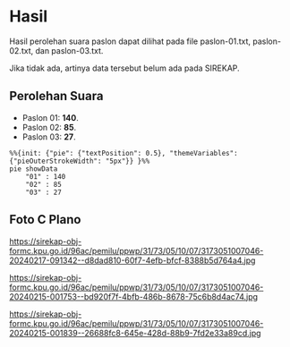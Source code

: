 # Hasil

Hasil perolehan suara paslon dapat dilihat pada file paslon-01.txt, paslon-02.txt, dan paslon-03.txt.

Jika tidak ada, artinya data tersebut belum ada pada SIREKAP.

## Perolehan Suara

 * Paslon 01: **140**.
 * Paslon 02: **85**.
 * Paslon 03: **27**.

```mermaid
%%{init: {"pie": {"textPosition": 0.5}, "themeVariables": {"pieOuterStrokeWidth": "5px"}} }%%
pie showData
    "01" : 140
    "02" : 85
    "03" : 27
```
## Foto C Plano

https://sirekap-obj-formc.kpu.go.id/96ac/pemilu/ppwp/31/73/05/10/07/3173051007046-20240217-091342--d8dad810-60f7-4efb-bfcf-8388b5d764a4.jpg

https://sirekap-obj-formc.kpu.go.id/96ac/pemilu/ppwp/31/73/05/10/07/3173051007046-20240215-001753--bd920f7f-4bfb-486b-8678-75c6b8d4ac74.jpg

https://sirekap-obj-formc.kpu.go.id/96ac/pemilu/ppwp/31/73/05/10/07/3173051007046-20240215-001839--26688fc8-645e-428d-88b9-7fd2e33a89cd.jpg
